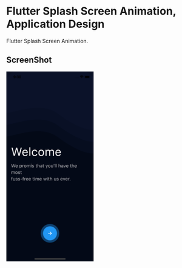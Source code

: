 # Flutter Splash Screen Animation, Application Design

Flutter Splash Screen Animation.

## ScreenShot

<img src="assets/screenshot/one.png" height="500em" />

